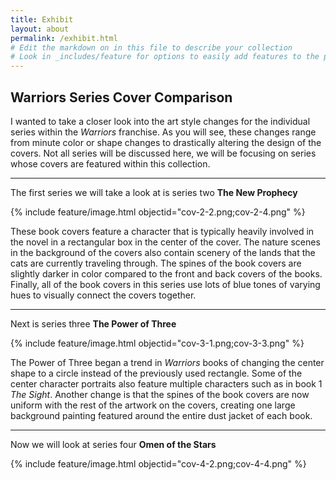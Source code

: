 ```yaml
---
title: Exhibit
layout: about
permalink: /exhibit.html
# Edit the markdown on in this file to describe your collection
# Look in _includes/feature for options to easily add features to the page
---
```


Warriors Series Cover Comparison
 ---

I wanted to take a closer look into the art style changes for the individual series within the _Warriors_ franchise. As you will see, these changes range from minute color or shape changes to drastically altering the design of the covers. Not all series will be discussed here, we will be focusing on series whose covers are featured within this collection.

---

The first series we will take a look at is series two **The New Prophecy**

{% include feature/image.html objectid="cov-2-2.png;cov-2-4.png" %}

These book covers feature a character that is typically heavily involved in the novel in a rectangular box in the center of the cover. The nature scenes in the background of the covers also contain scenery of the lands that the cats are currently traveling through. The spines of the book covers are slightly darker in color compared to the front and back covers of the books. Finally, all of the book covers in this series use lots of blue tones of varying hues to visually connect the covers together.

---

Next is series three **The Power of Three**

{% include feature/image.html objectid="cov-3-1.png;cov-3-3.png" %}

The Power of Three began a trend in _Warriors_ books of changing the center shape to a circle instead of the previously used rectangle. Some of the center character portraits also feature multiple characters such as in book 1 _The Sight_. Another change is that the spines of the book covers are now uniform with the rest of the artwork on the covers, creating one large background painting featured around the entire dust jacket of each book.

---

Now we will look at series four **Omen of the Stars**

{% include feature/image.html objectid="cov-4-2.png;cov-4-4.png" %}
